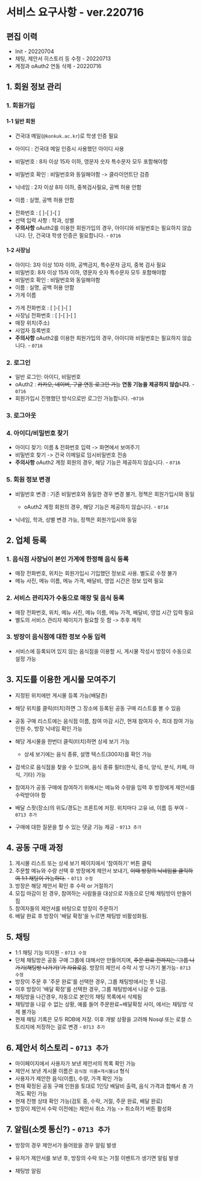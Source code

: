 # 서비스 요구사항 - ver.220716



## 편집 이력

- Init - 20220704
- 채팅, 제안서 히스토리 등 수정 - 20220713
- 계정과 oAuth2 연동 삭제 - 20220716







## 1. 회원 정보 관리

### 1. 회원가입

####   1-1 일반 회원

- 건국대 메일(`@konkuk.ac.kr`)로 학생 인증 필요

- 아이디 : 건국대 메일 인증시 사용했던 아이디 사용
- 비밀번호 : 8자 이상 15자 이하, 영문자 숫자 특수문자 모두 포함해야함
- 비밀번호 확인 : 비밀번호와 동일해야함 -> 클라이언트단 검증
- 닉네임 : 2자 이상 8자 이하, 중복검사필요, 공백 허용 안함
- 이름 : 실명, 공백 허용 안함

* 전화번호 : [   ]-[   ]-[   ]
* 선택 입력 사항 : 학과, 성별
* **주의사항** oAuth2를 이용한 회원가입의 경우, 아이디와 비밀번호는 필요하지 않습니다. 단, 건국대 학생 인증은 필요합니다. - `0716`



####   1-2 사장님

- 아이디: 3자 이상 10자 이하, 공백금지, 특수문자 금지, 중복 검사 필요
- 비밀번호: 8자 이상 15자 이하, 영문자 숫자 특수문자 모두 포함해야함
- 비밀번호 확인 : 비밀번호와 동일해야함
- 이름 : 실명, 공백 허용 안함
- 가게 이름

* 가게 전화번호 : [   ]-[   ]-[   ]
* 사장님 전화번호 : [   ]-[   ]-[   ]
* 매장 위치(주소)
* 사업자 등록번호
* **주의사항** oAuth2를 이용한 회원가입의 경우, 아이디와 비밀번호는 필요하지 않습니다. - `0716`



### 2. 로그인

- 일반 로그인: 아이디, 비밀번호
- oAuth2 : ~~카카오, 네이버, 구글 연동 로그인 가능~~ **연동 기능을 제공하지 않습니다.** - `0716`
- 회원가입시 진행했던 방식으로만 로그인 가능합니다. -`0716`



### 3. 로그아웃



### 4. 아이디/비밀번호 찾기

 - 아이디 찾기: 이름 & 전화번호 입력 -> 화면에서 보여주기
- 비밀번호 찾기 -> 건국 이메일로 임시비밀번호 전송
- **주의사항** oAuth2 계정 회원의 경우, 해당 기능은 제공하지 않습니다. - `0716`





### 5. 회원 정보 변경

 - 비밀번호 변경 : 기존 비밀번호와 동일한 경우 변경 불가, 정책은 회원가입시와 동일
   - oAuth2 계정 회원의 경우, 해당 기능은 제공하지 않습니다. - `0716`

 - 닉네임, 학과, 성별 변경 가능, 정책은 회원가입시와 동일









## 2. 업체 등록

### 1. 음식점 사장님이 본인 가게에 한정해 음식 등록

- 매장 전화번호, 위치는 회원가입시 기입했던 정보로 사용. 별도로 수정 불가
- 메뉴 사진, 메뉴 이름, 메뉴 가격, 배달비, 영업 시간은 정보 입력 필요

### 2. 서비스 관리자가 수동으로 매장 및 음식 등록

- 매장 전화번호, 위치, 메뉴 사진, 메뉴 이름, 메뉴 가격, 배달비, 영업 시간 입력 필요
- 별도의 서비스 관리자 페이지가 필요할 듯 함 -> 추후 제작

### 3. 방장이 음식점에 대한 정보 수동 입력

- 서비스에 등록되어 있지 않는 음식점을 이용할 시, 게시물 작성시 방장이 수동으로 설정 가능







## 3. 지도를 이용한 게시물 모여주기

- 지정된 위치에만 게시물 등록 가능(배달존)
- 해당 위치를 클릭(터치)하면 그 장소에 등록된 공동 구매 리스트를 볼 수 있음
- 공동 구매 리스트에는 음식점 이름, 참여 마감 시간, 현재 참여자 수, 최대 참여 가능 인원 수, 방장 닉네임 확인 가능
- 해당 게시물을 한번더 클릭(터치)하면 상세 보기 가능
  - 상세 보기에는 음식 종류, 설명 텍스트(300자)를 확인 가능

- 검색으로 음식점을 찾을 수 있으며, 음식 종류 필터(한식, 중식, 양식, 분식, 카페, 야식, 기타) 가능
- 참여자가 공동 구매에 참여하기 위해서는 메뉴와 수량을 입력 후 방장에게 제안서를 수락받아야 함
- 배달 스팟(장소)의 위도/경도는 프론트에 저장. 위치마다 고유 id, 이름 등 부여 - `0713 추가`
- 구매에 대한 질문을 할 수 있는 댓글 기능 제공 - `0713 추가`





## 4. 공동 구매 과정

1. 게시물 리스트 또는 상세 보기 페이지에서 '참여하기' 버튼 클릭
2. 주문할 메뉴와 수량 선택 후 방장에게 제안서 보내기, ~~이때 방장의 닉네임을 클릭하여 1:1 채팅이 가능하다.~~ - `0713 수정`
3. 방장은 해당 제안서 확인 후 수락 or 거절하기
4. 모집 마감이 된 경우, 참여하는 사람들을 대상으로 자동으로 단체 채팅방이 만들어짐
5. 참여자들의 제안서를 바탕으로 방장이 주문하기
6. 배달 완료 후 방장이 '배달 확정'을 누르면 채팅방 비활성화됨.





## 5. 채팅

- 1:1 채팅 기능 미지원 - `0713 수정`
- 단체 채팅방은 공동 구매 그룹에 대해서만 만들어지며, ~~주문 완료 전까지는 '그룹 나가기(채팅방 나가기)'가 자유로움~~. 방장의 제안서 수락 시 방 나가기 불가능- `0713 수정`
- 방장이 주문 후 '주문 완료'를 선택한 경우, 그룹 채팅방에서는 못 나감.
- 이후 방장이 '배달 확정'를 선택한 경우, 그룹 채팅방에서 나갈 수 있음.
- 채팅방을 나간경우, 자동으로 본인의 채팅 목록에서 삭제됨
- 채팅방을 나갈 수 없는 상황, 예를 들어 주문완료~배달확정 사이, 에서는 채팅방 삭제 불가능
- 현재 채팅 기록은 모두 RDB에 저장. 이후 개발 상황을 고려해 Nosql 또는 로컬 스토리지에 저장하는 걸로 변경 - `0713 추가`





## 6. 제안서 히스토리 - `0713 추가`

- 마이페이지에서 사용자가 보낸 제안서의 목록 확인 가능
- 제안서 보낸 게시물 이름은 `음식점 이름+게시물id` 형식
- 사용자가 제안한 음식(이름), 수량, 가격 확인 가능
- 현재 확정된 공동 구매 인원을 토대로 1인당 배달비 출력, 음식 가격과 합해서 총 가격도 확인 가능
- 현재 진행 상태 확인 가능(검토 중, 수락, 거절, 주문 완료, 배달 완료)
- 방장이 제안서 수락 이전에는 제안서 취소 가능 -> 취소하기 버튼 활성화





## 7. 알림(소켓 통신?) - `0713 추가`

- 방장의 경우 제안서가 들어왔을 경우 알림 발생
- 유저가 제안서를 보낸 후, 방장의 수락 또는 거절 이벤트가 생기면 알림 발생

- 채팅방 알림
